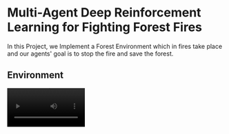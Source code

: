 # Multi-Agent Deep Reinforcement Learning for Fighting Forest Fires
In this Project, we Implement a Forest Environment which in fires take place and our agents' goal is to stop the fire and save the forest.

## Environment
<video src='env.avi' width=180/>

## Training

## Results


# Team members:
- [Banafsheh Karimian](https://github.com/BanafshehKarimian)
- [Erfan Mirzaei](https://github.com/erfunmirzaei)
